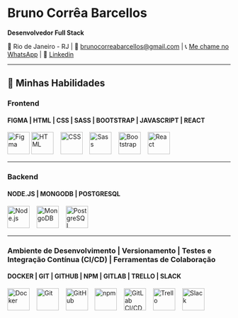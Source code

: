 
# Bruno Corrêa Barcellos   
**Desenvolvedor Full Stack**

📍 Rio de Janeiro - RJ | 📧 brunocorreabarcellos@gmail.com | 📞 [Me chame no WhatsApp](https://wa.me/5521985100618) | 🔗 [Linkedin](https://www.linkedin.com/in/brunocorreabarcellos/)

---

## 🚀 Minhas Habilidades  

### Frontend

#### FIGMA | HTML | CSS | SASS | BOOTSTRAP | JAVASCRIPT | REACT

<p align="left">
  <img src="https://cdn.jsdelivr.net/gh/devicons/devicon/icons/figma/figma-original.svg" alt="Figma" width="50" height="50">
  <img src="https://cdn.jsdelivr.net/gh/devicons/devicon/icons/html5/html5-original.svg" alt="HTML" width="50" height="50">&nbsp;&nbsp;&nbsp;
  <img src="https://cdn.jsdelivr.net/gh/devicons/devicon/icons/css3/css3-original.svg" alt="CSS" width="50" height="50">&nbsp;&nbsp;&nbsp;
  <img src="https://cdn.jsdelivr.net/gh/devicons/devicon/icons/sass/sass-original.svg" alt="Sass" width="50" height="50">&nbsp;&nbsp;&nbsp;
  <img src="https://cdn.jsdelivr.net/gh/devicons/devicon/icons/bootstrap/bootstrap-plain.svg" alt="Bootstrap" width="50" height="50" ="">&nbsp;&nbsp;&nbsp;
  <img src="https://cdn.jsdelivr.net/gh/devicons/devicon/icons/react/react-original.svg" alt="React" width="50" height="50">
</p>

---

### Backend

#### NODE.JS | MONGODB | POSTGRESQL

<p align="left">
<img src="https://cdn.jsdelivr.net/gh/devicons/devicon/icons/nodejs/nodejs-original.svg" alt="Node.js" width="50" height="50">&nbsp;&nbsp;&nbsp;
  <img src="https://cdn.jsdelivr.net/gh/devicons/devicon/icons/mongodb/mongodb-original.svg" alt="MongoDB" width="50" height="50">&nbsp;&nbsp;&nbsp;
  <img src="https://cdn.jsdelivr.net/gh/devicons/devicon/icons/postgresql/postgresql-original.svg" alt="PostgreSQL" width="50" height="50">
</p>

---

### Ambiente de Desenvolvimento | Versionamento | Testes e Integração Contínua (CI/CD) | Ferramentas de Colaboração

#### DOCKER | GIT | GITHUB | NPM | GITLAB | TRELLO | SLACK

<p align="left">
  <img src="https://cdn.jsdelivr.net/gh/devicons/devicon/icons/docker/docker-original.svg" alt="Docker" width="50" height="50">&nbsp;&nbsp;&nbsp;
  <img src="https://cdn.jsdelivr.net/gh/devicons/devicon/icons/git/git-original.svg" alt="Git" width="50" height="50">&nbsp;&nbsp;&nbsp;
  <img src="https://cdn.jsdelivr.net/gh/devicons/devicon/icons/github/github-original.svg" alt="GitHub" width="50" height="50">&nbsp;&nbsp;&nbsp;
  <img src="https://cdn.jsdelivr.net/gh/devicons/devicon/icons/npm/npm-original-wordmark.svg" alt="npm" width="50" height="50">&nbsp;&nbsp;&nbsp;
  <img src="https://cdn.jsdelivr.net/gh/devicons/devicon/icons/gitlab/gitlab-original.svg" alt="GitLab CI/CD" width="50" height="50">&nbsp;&nbsp;&nbsp;
  <img src="https://cdn.jsdelivr.net/gh/devicons/devicon/icons/trello/trello-plain.svg" alt="Trello" width="50" height="50">&nbsp;&nbsp;&nbsp;
  <img src="https://cdn.jsdelivr.net/gh/devicons/devicon/icons/slack/slack-original.svg" alt="Slack" width="50" height="50">
</p>





<!--
**brunobarce11os/brunobarce11os** is a ✨ _special_ ✨ repository because its `README.md` (this file) appears on your GitHub profile.

Here are some ideas to get you started:

- 🔭 I’m currently working on ...
- 🌱 I’m currently learning ...
- 👯 I’m looking to collaborate on ...
- 🤔 I’m looking for help with ...
- 💬 Ask me about ...
- 📫 How to reach me: ...
- 😄 Pronouns: ...
- ⚡ Fun fact: ...
-->

